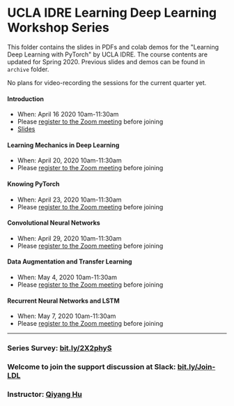 # UCLA IDRE Learning Deep Learning Workshop Series

This folder contains the slides in PDFs and colab demos for the "Learning Deep Learning with PyTorch" by UCLA IDRE. The course contents are updated for Spring 2020. Previous slides and demos can be found in `archive` folder.

No plans for video-recording the sessions for the current quarter yet.

#### Introduction

 - When: April 16 2020 10am-11:30am 
 - Please [register to the Zoom meeting](https://ucla.zoom.us/meeting/register/tJwldeGhqjIjRcTpVYaf3ARBDZ0YeeyC2A) before joining
 - [Slides](https://huqy.github.io/idre-learning-deep-learning-pytorch/1_DL_Intro.pdf)
<!--
 - [Session Feedback Survey](http://bit.ly/IDRE208)
-->


#### Learning Mechanics in Deep Learning
 - When: April 20, 2020 10am-11:30am
 - Please [register to the Zoom meeting](https://ucla.zoom.us/meeting/register/tZUvdumqqzMoOhBIlZqjcj6lxo0RUnv19w) before joining
<!--
- [Slides](https://huqy.github.io/idre-learning-deep-learning-pytorch/2_DL_learningmech.pdf)
- [Session Feedback Survey](http://bit.ly/IDRE209)
-->


#### Knowing PyTorch 
 - When: April 23, 2020 10am-11:30am
 - Please [register to the Zoom meeting](https://ucla.zoom.us/meeting/register/tZAtdOmrrTsqoVYBRMk-UpTOEaWdbeIAdA) before joining
<!--
- [Slides](https://huqy.github.io/idre-learning-deep-learning-pytorch/3_DL_pytorch.pdf)
- [Colab Demo](http://bit.ly/LDL_01)
- [Session Feedback Survey](http://bit.ly/IDRE210)
-->

#### Convolutional Neural Networks
 - When: April 29, 2020 10am-11:30am
 - Please [register to the Zoom meeting](https://ucla.zoom.us/meeting/register/vpMod--srzMjG8SI5rW0ZmqXxsYzfdvwAw) before joining
<!--
- [Slides](https://huqy.github.io/idre-learning-deep-learning-pytorch/4_DL_CNNs.pdf)
- [Colab Demo](http://bit.ly/LDL_02)
- [Session Feedback Survey](http://bit.ly/IDRE211)
-->

#### Data Augmentation and Transfer Learning
 - When: May 4, 2020 10am-11:30am
 - Please [register to the Zoom meeting](https://ucla.zoom.us/meeting/register/vp0uf-qoqTgu9KYA3bKxxxCqqKKuZAVrMQ) before joining
<!--
- [Slides](https://huqy.github.io/idre-learning-deep-learning-pytorch/5_DL_adv.pdf)
- [Colab Demo](http://bit.ly/LDL_03)
- [Session Feedback Survey](http://bit.ly/IDRE212)
-->

#### Recurrent Neural Networks and LSTM 
 - When: May 7, 2020 10am-11:30am
 - Please [register to the Zoom meeting](https://ucla.zoom.us/meeting/register/upwucO6sqzkilcus1KzXvRS-gEGwaliW1g) before joining
<!--
- [Slides](https://huqy.github.io/idre-learning-deep-learning-pytorch/5_DL_adv.pdf)
- [Colab Demo](http://bit.ly/LDL_03)
- [Session Feedback Survey](http://bit.ly/IDRE212)
-->

---

### Series Survey: [bit.ly/2X2phyS](https://bit.ly/2X2phyS)

### Welcome to join the support discussion at Slack: [bit.ly/Join-LDL](https://bit.ly/Join-LDL)

### Instructor: [Qiyang Hu](mailto:huqy@idre.ucla.edu)

